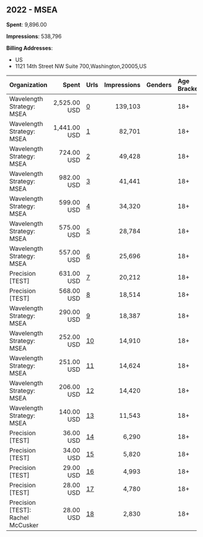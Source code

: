 ## 2022 - MSEA 
**Spent**: 9,896.00

**Impressions**: 538,796

**Billing Addresses**: 
- US
- 1121 14th Street NW Suite 700,Washington,20005,US

|Organization|Spent|Urls|Impressions|Genders|Age Brackets|Country Codes|Billing Addresses|
|:---|---:|:---|---:|:---|:---|:---|:---|
|Wavelength Strategy: MSEA|2,525.00 USD|[0](https://www.snap.com/political-ads/asset/b4cc297be744d6f25ec4763d9277e1f4dda0f36e6627a6d2f6518440f2d2b95a?mediaType=jpg)|139,103||18+|united states|US|
|Wavelength Strategy: MSEA|1,441.00 USD|[1](https://www.snap.com/political-ads/asset/b4cc297be744d6f25ec4763d9277e1f4dda0f36e6627a6d2f6518440f2d2b95a?mediaType=jpg)|82,701||18+|united states|US|
|Wavelength Strategy: MSEA|724.00 USD|[2](https://www.snap.com/political-ads/asset/b7a87f45e200215423f1441f037cf10015f6a144aa4b2a21bab51653a3173052?mediaType=mp4)|49,428||18+|united states|US|
|Wavelength Strategy: MSEA|982.00 USD|[3](https://www.snap.com/political-ads/asset/f91f80ad07c629bea9e890f44b2e6daaed6d85492e92aab751884b2e40dae0ec?mediaType=jpg)|41,441||18+|united states|US|
|Wavelength Strategy: MSEA|599.00 USD|[4](https://www.snap.com/political-ads/asset/94051e2cd59c8e31d05ec6fb53b931c90953c39aefa216da6dfcbfe840aa520c?mediaType=mp4)|34,320||18+|united states|US|
|Wavelength Strategy: MSEA|575.00 USD|[5](https://www.snap.com/political-ads/asset/f91f80ad07c629bea9e890f44b2e6daaed6d85492e92aab751884b2e40dae0ec?mediaType=jpg)|28,784||18+|united states|US|
|Wavelength Strategy: MSEA|557.00 USD|[6](https://www.snap.com/political-ads/asset/94051e2cd59c8e31d05ec6fb53b931c90953c39aefa216da6dfcbfe840aa520c?mediaType=mp4)|25,696||18+|united states|US|
|Precision [TEST]|631.00 USD|[7](https://www.snap.com/political-ads/asset/3b12bddc4900de7b15417130d29c349a4f6cd4caafdd4a0f103966b4ddb2f30c?mediaType=jpg)|20,212||18+|united states|"1121 14th Street NW Suite 700,Washington,20005,US"|
|Precision [TEST]|568.00 USD|[8](https://www.snap.com/political-ads/asset/4cbc172b0207f96ed759cae4a36242022d16994afa9a83416d85d466d836324e?mediaType=jpg)|18,514||18+|united states|"1121 14th Street NW Suite 700,Washington,20005,US"|
|Wavelength Strategy: MSEA|290.00 USD|[9](https://www.snap.com/political-ads/asset/13f837d282f4e581a8ae311fea4796165b4937c1a205be07884464da1df8eae3?mediaType=jpg)|18,387||18+|united states|US|
|Wavelength Strategy: MSEA|252.00 USD|[10](https://www.snap.com/political-ads/asset/13f837d282f4e581a8ae311fea4796165b4937c1a205be07884464da1df8eae3?mediaType=jpg)|14,910||18+|united states|US|
|Wavelength Strategy: MSEA|251.00 USD|[11](https://www.snap.com/political-ads/asset/29762e2396ae51a197e95710da447c67ea9f5085d5e0658183c7f8267bd4acfd?mediaType=png)|14,624||18+|united states|US|
|Wavelength Strategy: MSEA|206.00 USD|[12](https://www.snap.com/political-ads/asset/b7a87f45e200215423f1441f037cf10015f6a144aa4b2a21bab51653a3173052?mediaType=mp4)|14,420||18+|united states|US|
|Wavelength Strategy: MSEA|140.00 USD|[13](https://www.snap.com/political-ads/asset/29762e2396ae51a197e95710da447c67ea9f5085d5e0658183c7f8267bd4acfd?mediaType=png)|11,543||18+|united states|US|
|Precision [TEST]|36.00 USD|[14](https://www.snap.com/political-ads/asset/3ff6ab74874e26af7ba88222255c71192399e8adc10d2425e60083cbd0729285?mediaType=png)|6,290||18+|united states|"1121 14th Street NW Suite 700,Washington,20005,US"|
|Precision [TEST]|34.00 USD|[15](https://www.snap.com/political-ads/asset/ace8f232bef0b4f48298ff9210d5405dc53a35884bf2bbd47509e6bce2378c2b?mediaType=png)|5,820||18+|united states|"1121 14th Street NW Suite 700,Washington,20005,US"|
|Precision [TEST]|29.00 USD|[16](https://www.snap.com/political-ads/asset/620bccd70f96f25fe2bfdbdffb3a43da8545ddd594ce99b80b2010111529302a?mediaType=png)|4,993||18+|united states|"1121 14th Street NW Suite 700,Washington,20005,US"|
|Precision [TEST]|28.00 USD|[17](https://www.snap.com/political-ads/asset/9c1e54ce10a1ecacfdf9188ef69abdbbf840b7ee10e836549ed9b800ea7a84e5?mediaType=png)|4,780||18+|united states|"1121 14th Street NW Suite 700,Washington,20005,US"|
|Precision [TEST]: Rachel McCusker|28.00 USD|[18](https://www.snap.com/political-ads/asset/94fc1bdb0feecb408a063de3901986585e1c77c5d55cb3b7d1b1f0d1177167fc?mediaType=jpeg)|2,830||18+|united states|"1121 14th Street NW Suite 700,Washington,20005,US"|
